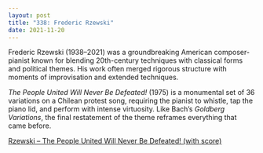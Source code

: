 ```yaml
---
layout: post
title: "338: Frederic Rzewski"
date: 2021-11-20
---
```


Frederic Rzewski (1938–2021) was a groundbreaking American composer-pianist known for blending 20th-century techniques with classical forms and political themes. His work often merged rigorous structure with moments of improvisation and extended techniques.

*The People United Will Never Be Defeated!* (1975) is a monumental set of 36 variations on a Chilean protest song, requiring the pianist to whistle, tap the piano lid, and perform with intense virtuosity. Like Bach’s *Goldberg Variations*, the final restatement of the theme reframes everything that came before.

[Rzewski – The People United Will Never Be Defeated! (with score)](https://youtu.be/DvestPHTuWc)